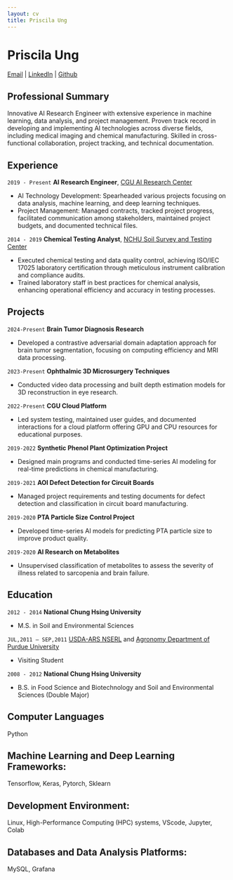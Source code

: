 ```yaml
---
layout: cv
title: Priscila Ung
---
```

# Priscila Ung
<div id="webaddress">
<a href="pici9218@gmail.com">Email</a>
| <a href="https://www.linkedin.com/in/priscilaung">LinkedIn</a>
| <a href="https://github.com/Poopogen">Github</a> 
</div>


## Professional Summary
Innovative AI Research Engineer with extensive experience in machine learning, data analysis, and project management. Proven track record in developing and implementing AI technologies across diverse fields, including medical imaging and chemical manufacturing. Skilled in cross-functional collaboration, project tracking, and technical documentation.

## Experience
`2019 - Present`
__AI Research Engineer__, <a href="https://www.cgu.edu.tw/aic-en">CGU AI Research Center</a>
- AI Technology Development: Spearheaded various projects focusing on data analysis, machine learning, and deep learning techniques.
- Project Management: Managed contracts, tracked project progress, facilitated communication among stakeholders, maintained project budgets, and documented technical files.

`2014 - 2019`
__Chemical Testing Analyst__, <a href="https://sstc.nchu.edu.tw/EN/index">NCHU Soil Survey and Testing Center</a>
- Executed chemical testing and data quality control, achieving ISO/IEC 17025 laboratory certification through meticulous instrument calibration and compliance audits.
- Trained laboratory staff in best practices for chemical analysis, enhancing operational efficiency and accuracy in testing processes.




## Projects
`2024-Present`
__Brain Tumor Diagnosis Research__  
- Developed a contrastive adversarial domain adaptation approach for brain tumor segmentation, focusing on computing efficiency and MRI data processing.

`2023-Present`
__Ophthalmic 3D Microsurgery Techniques__ 
- Conducted video data processing and built depth estimation models for 3D reconstruction in eye research.

`2022-Present`
__CGU Cloud Platform__ 
- Led system testing, maintained user guides, and documented interactions for a cloud platform offering GPU and CPU resources for educational purposes.

`2019-2022`
__Synthetic Phenol Plant Optimization Project__
- Designed main programs and conducted time-series AI modeling for real-time predictions in chemical manufacturing.

`2019-2021`
__AOI Defect Detection for Circuit Boards__
- Managed project requirements and testing documents for defect detection and classification in circuit board manufacturing.
  
`2019-2020`
__PTA Particle Size Control Project__
- Developed time-series AI models for predicting PTA particle size to improve product quality.

`2019-2020`
__AI Research on Metabolites__
- Unsupervised classification of metabolites to assess the severity of illness related to sarcopenia and brain failure.




## Education
`2012 - 2014`
__National Chung Hsing University__
- M.S. in Soil and Environmental Sciences

`JUL,2011 – SEP,2011`
 <a href="https://www.ars.usda.gov/midwest-area/west-lafayette-in/national-soil-erosion-research/">USDA-ARS NSERL</a> and <a href="https://ag.purdue.edu/department/agry/index.html">Agronomy Department of Purdue University</a>
- Visiting Student 

`2008 - 2012`
__National Chung Hsing University__
- B.S. in Food Science and Biotechnology and Soil and Environmental Sciences (Double Major)


## Computer Languages 
Python

## Machine Learning and Deep Learning Frameworks: 
Tensorflow, Keras, Pytorch, Sklearn

## Development Environment: 
Linux, High-Performance Computing (HPC) systems, VScode, Jupyter, Colab

## Databases and Data Analysis Platforms: 
MySQL, Grafana




<!-- ### Footer

Last updated: May 2013 -->


